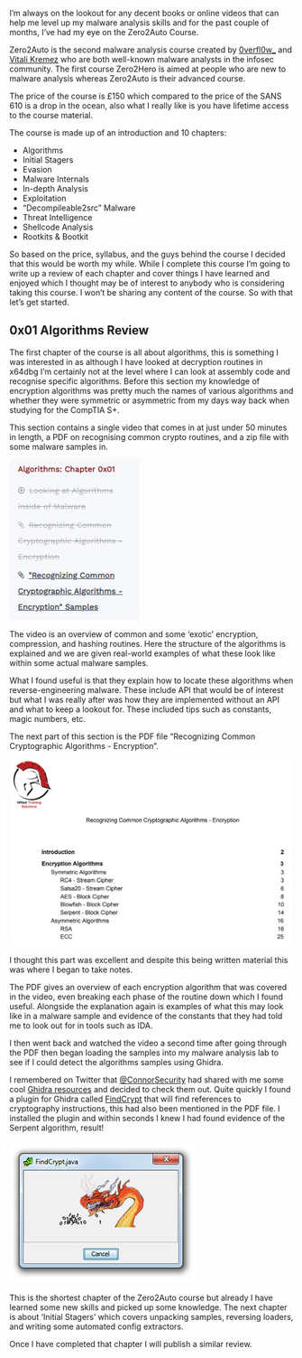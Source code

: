 I’m always on the lookout for any decent books or online videos that can help me level up my malware analysis skills and for the past couple of months, I’ve had my eye on the Zero2Auto Course.

Zero2Auto is the second malware analysis course created by [0verfl0w_](https://twitter.com/0verfl0w_) and [Vitali Kremez](https://twitter.com/VK_Intel) who are both well-known malware analysts in the infosec community. The first course Zero2Hero is aimed at people who are new to malware analysis whereas Zero2Auto is their advanced course.

The price of the course is £150 which compared to the price of the SANS 610 is a drop in the ocean, also what I really like is you have lifetime access to the course material. 

The course is made up of an introduction and 10 chapters:

* Algorithms
* Initial Stagers
* Evasion
* Malware Internals
* In-depth Analysis
* Exploitation
* “Decompileable2src” Malware
* Threat Intelligence
* Shellcode Analysis
* Rootkits & Bootkit

So based on the price, syllabus, and the guys behind the course I decided that this would be worth my while. While I complete this course I’m going to write up a review of each chapter and cover things I have learned and enjoyed which I thought may be of interest to anybody who is considering taking this course. I won’t be sharing any content of the course. So with that let’s get started.

## 0x01 Algorithms Review ##

The first chapter of the course is all about algorithms, this is something I was interested in as although I have looked at decryption routines in x64dbg I’m certainly not at the level where I can look at assembly code and recognise specific algorithms. Before this section my knowledge of encryption algorithms was pretty much the names of various algorithms and whether they were symmetric or asymmetric from my days way back when studying for the CompTIA S+.

This section contains a single video that comes in at just under 50 minutes in length, a PDF on recognising common crypto routines, and a zip file with some malware samples in.

![0x01](/images/algorithms/chapter1.PNG)

The video is an overview of common and some ‘exotic’ encryption,  compression, and hashing routines. Here the structure of the algorithms is explained and we are given real-world examples of what these look like within some actual malware samples.

What I found useful is that they explain how to locate these algorithms when reverse-engineering malware. These include API that would be of interest but what I was really after was how they are implemented without an API and what to keep a lookout for. These included tips such as constants, magic numbers, etc.

The next part of this section is the PDF file “Recognizing Common Cryptographic Algorithms - Encryption”.

![pdf](/images/algorithms/pdf.PNG)

I thought this part was excellent and despite this being written material this was where I began to take notes.

The PDF gives an overview of each encryption algorithm that was covered in the video, even breaking each phase of the routine down which I found useful. Alongside the explanation again is examples of what this may look like in a malware sample and evidence of the constants that they had told me to look out for in tools such as IDA. 

I then went back and watched the video a second time after going through the PDF then began loading the samples into my malware analysis lab to see if I could detect the algorithms samples using Ghidra.

I remembered on Twitter that [@ConnorSecurity](https://twitter.com/ConnorSecurity) had shared with me some cool [Ghidra resources](https://github.com/AllsafeCyberSecurity/awesome-ghidra) and decided to check them out. Quite quickly I found a plugin for Ghidra called [FindCrypt](https://github.com/d3v1l401/FindCrypt-Ghidra) that will find references to cryptography instructions, this had also been mentioned in the PDF file. I installed the plugin and within seconds I knew I had found evidence of the Serpent algorithm, result! 

![pdf](/images/algorithms/findcrypt.png)

This is the shortest chapter of the Zero2Auto course but already I have learned some new skills and picked up some knowledge. The next chapter is about ‘Initial Stagers’ which covers unpacking samples, reversing loaders, and writing some automated config extractors.

Once I have completed that chapter I will publish a similar review.

